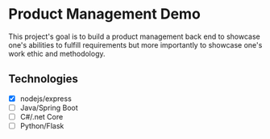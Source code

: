 # Product Management Demo

This project's goal is to build a product management back end to showcase one's abilities to fulfill requirements but more importantly to showcase one's work ethic and methodology.

## Technologies

- [x] nodejs/express
- [ ] Java/Spring Boot
- [ ] C#/.net Core
- [ ] Python/Flask
